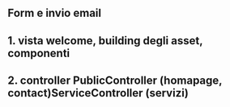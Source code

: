 ## Form e invio email

## 1. vista welcome, building degli asset, componenti
## 2. controller PublicController (homapage, contact)ServiceController (servizi)